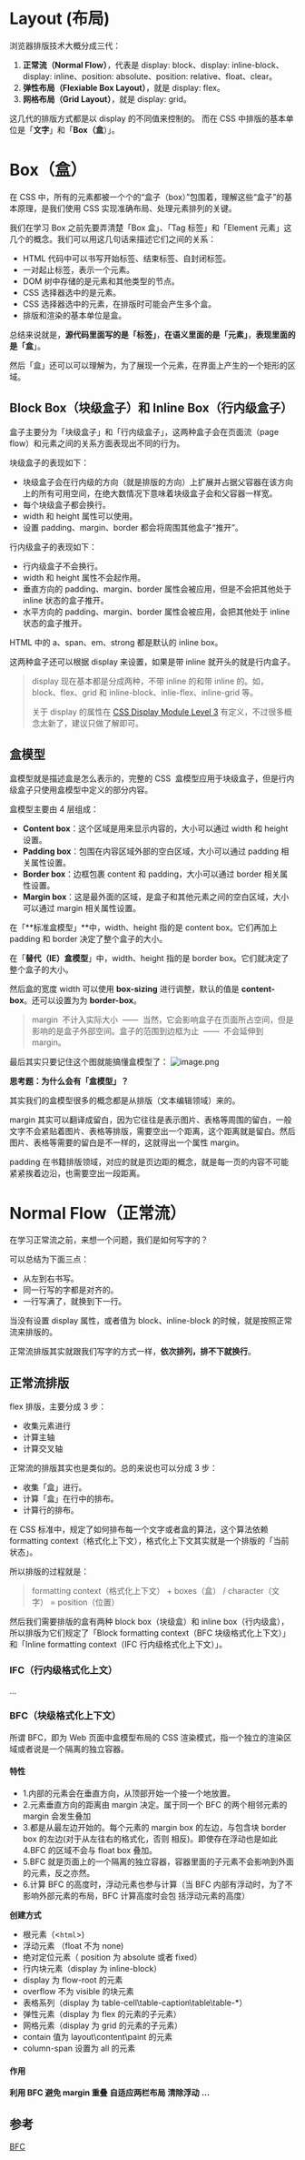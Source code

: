 # Layout (布局)

浏览器排版技术大概分成三代：

1. **正常流（Normal Flow）**，代表是 display: block、display: inline-block、display: inline、position: absolute、position: relative、float、clear。
2. **弹性布局（Flexiable Box Layout）**，就是 display: flex。
3. **网格布局（Grid Layout）**，就是 display: grid。

这几代的排版方式都是以 display 的不同值来控制的。
而在 CSS 中排版的基本单位是「**文字**」和「**Box（盒**）」。

# Box（盒）

在 CSS 中，所有的元素都被一个个的“盒子（box）”包围着，理解这些“盒子”的基本原理，是我们使用 CSS 实现准确布局、处理元素排列的关键。

我们在学习 Box 之前先要弄清楚「Box 盒」、「Tag 标签」和「Element 元素」这几个的概念。我们可以用这几句话来描述它们之间的关系：

- HTML 代码中可以书写开始标签、结束标签、自封闭标签。
- 一对起止标签，表示一个元素。
- DOM 树中存储的是元素和其他类型的节点。
- CSS 选择器选中的是元素。
- CSS 选择器选中的元素，在排版时可能会产生多个盒。
- 排版和渲染的基本单位是盒。

总结来说就是，**源代码里面写的是「标签」**，**在语义里面的是「元素」**，**表现里面的是「盒**」。

然后「盒」还可以可以理解为，为了展现一个元素，在界面上产生的一个矩形的区域。

## Block Box（块级盒子）和 Inline Box（行内级盒子）

盒子主要分为「块级盒子」和「行内级盒子」，这两种盒子会在页面流（page flow）和元素之间的关系方面表现出不同的行为。

块级盒子的表现如下：

- 块级盒子会在行内级的方向（就是排版的方向）上扩展并占据父容器在该方向上的所有可用空间，在绝大数情况下意味着块级盒子会和父容器一样宽。
- 每个块级盒子都会换行。
- width 和 height 属性可以使用。
- 设置 padding、margin、border 都会将周围其他盒子“推开”。

行内级盒子的表现如下：

- 行内级盒子不会换行。
- width 和 height 属性不会起作用。
- 垂直方向的 padding、margin、border 属性会被应用，但是不会把其他处于 inline 状态的盒子推开。
- 水平方向的 padding、margin、border 属性会被应用，会把其他处于 inline 状态的盒子推开。

HTML 中的 a、span、em、strong 都是默认的 inline box。

这两种盒子还可以根据 display 来设置，如果是带 inline 就开头的就是行内盒子。

> display 现在基本都是分成两种，不带 inline 的和带 inline 的。如，block、flex、grid 和 inline-block、inlie-flex、inline-grid 等。
>
> 关于 display 的属性在 [CSS Display Module Level 3](https://www.w3.org/TR/2020/CR-css-display-3-20200519/) 有定义，不过很多概念太新了，建议只做了解即可。

## 盒模型

盒模型就是描述盒是怎么表示的，完整的 CSS  盒模型应用于块级盒子，但是行内级盒子只使用盒模型中定义的部分内容。

盒模型主要由 4 层组成：

- **Content box**：这个区域是用来显示内容的，大小可以通过 width 和 height 设置。
- **Padding box**：包围在内容区域外部的空白区域，大小可以通过 padding 相关属性设置。
- **Border box**：边框包裹 content 和 padding，大小可以通过 border 相关属性设置。
- **Margin box**：这是最外面的区域，是盒子和其他元素之间的空白区域，大小可以通过 margin 相关属性设置。

在「**标准盒模型」**中，width、height 指的是 content box。它们再加上 padding 和 border 决定了整个盒子的大小。

在「**替代（IE）盒模型**」中，width、height 指的是 border box。它们就决定了整个盒子的大小。

然后盒的宽度 width 可以使用 **box-sizing** 进行调整，默认的值是 **content-box**。还可以设置为为 **border-box**。

> margin  不计入实际大小  ——  当然，它会影响盒子在页面所占空间，但是影响的是盒子外部空间。盒子的范围到边框为止  ——  不会延伸到 margin。

最后其实只要记住这个图就能搞懂盒模型了：
![image.png](./img/2jSkFhOahEwkpLoc/1591508610818-07e5803d-9945-47d3-88c4-7613e292659b-985480.png)

**思考题：为什么会有「盒模型」？**

其实我们的盒模型很多的概念都是从排版（文本编辑领域）来的。

margin 其实可以翻译成留白，因为它往往是表示图片、表格等周围的留白，一般文字不会紧贴着图片、表格等排版，需要空出一个距离，这个距离就是留白。然后图片、表格等需要的留白是不一样的，这就得出一个属性 margin。

padding 在书籍排版领域，对应的就是页边距的概念，就是每一页的内容不可能紧紧挨着边沿，也需要空出一段距离。

# Normal Flow（正常流）

在学习正常流之前，来想一个问题，我们是如何写字的？

可以总结为下面三点：

- 从左到右书写。
- 同一行写的字都是对齐的。
- 一行写满了，就换到下一行。

当没有设置 display 属性，或者值为 block、inline-block 的时候，就是按照正常流来排版的。

正常流排版其实就跟我们写字的方式一样，**依次排列，排不下就换行**。

## 正常流排版

flex 排版，主要分成 3 步：

- 收集元素进行
- 计算主轴
- 计算交叉轴

正常流的排版其实也是类似的。总的来说也可以分成 3 步：

- 收集「盒」进行。
- 计算「盒」在行中的排布。
- 计算行的排布。

在 CSS 标准中，规定了如何排布每一个文字或者盒的算法，这个算法依赖 formatting context（格式化上下文），格式化上下文其实就是一个排版的「当前状态」。

所以排版的过程就是：

> formatting context（格式化上下文） + boxes（盒） / character（文字） = position（位置）

然后我们需要排版的盒有两种 block box（块级盒）和 inline box（行内级盒），所以排版为它们规定了「Block formatting context（BFC 块级格式化上下文）」和「Inline formatting context（IFC 行内级格式化上下文）」。

### IFC（行内级格式化上文）

...

### BFC（块级格式化上下文）

所谓 BFC，即为 Web 页面中盒模型布局的 CSS 渲染模式，指一个独立的渲染区域或者说是一个隔离的独立容器。

#### 特性

- 1.内部的元素会在垂直方向，从顶部开始一个接一个地放置。
- 2.元素垂直方向的距离由 margin 决定。属于同一个 BFC 的两个相邻元素的 margin 会发生叠加
- 3.都是从最左边开始的。每个元素的 margin box 的左边，与包含块 border box 的左边(对于从左往右的格式化，否则 相反)。即使存在浮动也是如此 4.BFC 的区域不会与 float box 叠加。
- 5.BFC 就是页面上的一个隔离的独立容器，容器里面的子元素不会影响到外面的元素，反之亦然。
- 6.计算 BFC 的高度时，浮动元素也参与计算（当 BFC 内部有浮动时，为了不影响外部元素的布局，BFC 计算高度时会包 括浮动元素的高度）

**创建方式**

- 根元素（<`html`>)
- 浮动元素 （float 不为 none)
- 绝对定位元素（ position 为 absolute 或者 fixed）
- 行内块元素（display 为 inline-block）
- display 为 flow-root 的元素
- overflow 不为 visible 的块元素
- 表格系列（display 为 table-cell\table-caption\table\table-\*）
- 弹性元素（display 为 flex 的元素的子元素）
- 网格元素（display 为 grid 的元素的子元素）
- contain 值为 layout\content\paint 的元素
- column-span 设置为 all 的元素

[
](https://blog.csdn.net/good_moring_/article/details/111032632)

#### 作用

**利用 BFC 避免 margin 重叠**
**自适应两栏布局**
**清除浮动**
**...**

## 参考

[BFC](https://blog.csdn.net/sinat_36422236/article/details/88763187?ops_request_misc=%257B%2522request%255Fid%2522%253A%2522164934299216780271967578%2522%252C%2522scm%2522%253A%252220140713.130102334..%2522%257D&request_id=164934299216780271967578&biz_id=0&utm_medium=distribute.pc_search_result.none-task-blog-2~all~top_positive~default-1-88763187.142^v7^control,157^v4^control&utm_term=BFC&spm=1018.2226.3001.4187)
